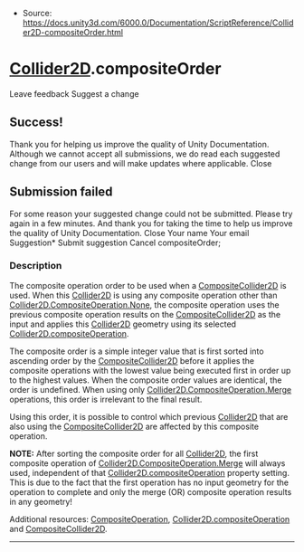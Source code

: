 * Source: https://docs.unity3d.com/6000.0/Documentation/ScriptReference/Collider2D-compositeOrder.html

#  [Collider2D](https://docs.unity3d.com/6000.0/Documentation/ScriptReference/Collider2D.html).compositeOrder
Leave feedback
Suggest a change
## Success!
Thank you for helping us improve the quality of Unity Documentation. Although we cannot accept all submissions, we do read each suggested change from our users and will make updates where applicable.
Close
## Submission failed
For some reason your suggested change could not be submitted. Please <a>try again</a> in a few minutes. And thank you for taking the time to help us improve the quality of Unity Documentation.
Close
Your name Your email Suggestion* Submit suggestion
Cancel
compositeOrder; 
### Description
The composite operation order to be used when a [CompositeCollider2D](https://docs.unity3d.com/6000.0/Documentation/ScriptReference/CompositeCollider2D.html) is used.
When this [Collider2D](https://docs.unity3d.com/6000.0/Documentation/ScriptReference/Collider2D.html) is using any composite operation other than [Collider2D.CompositeOperation.None](https://docs.unity3d.com/6000.0/Documentation/ScriptReference/Collider2D.CompositeOperation.None.html), the composite operation uses the previous composite operation results on the [CompositeCollider2D](https://docs.unity3d.com/6000.0/Documentation/ScriptReference/CompositeCollider2D.html) as the input and applies this [Collider2D](https://docs.unity3d.com/6000.0/Documentation/ScriptReference/Collider2D.html) geometry using its selected [Collider2D.compositeOperation](https://docs.unity3d.com/6000.0/Documentation/ScriptReference/Collider2D-compositeOperation.html).  
  
The composite order is a simple integer value that is first sorted into ascending order by the [CompositeCollider2D](https://docs.unity3d.com/6000.0/Documentation/ScriptReference/CompositeCollider2D.html) before it applies the composite operations with the lowest value being executed first in order up to the highest values. When the composite order values are identical, the order is undefined. When using only [Collider2D.CompositeOperation.Merge](https://docs.unity3d.com/6000.0/Documentation/ScriptReference/Collider2D.CompositeOperation.Merge.html) operations, this order is irrelevant to the final result.  
  
Using this order, it is possible to control which previous [Collider2D](https://docs.unity3d.com/6000.0/Documentation/ScriptReference/Collider2D.html) that are also using the [CompositeCollider2D](https://docs.unity3d.com/6000.0/Documentation/ScriptReference/CompositeCollider2D.html) are affected by this composite operation.  
  
**NOTE:** After sorting the composite order for all [Collider2D](https://docs.unity3d.com/6000.0/Documentation/ScriptReference/Collider2D.html), the first composite operation of [Collider2D.CompositeOperation.Merge](https://docs.unity3d.com/6000.0/Documentation/ScriptReference/Collider2D.CompositeOperation.Merge.html) will always used, independent of that [Collider2D.compositeOperation](https://docs.unity3d.com/6000.0/Documentation/ScriptReference/Collider2D-compositeOperation.html) property setting. This is due to the fact that the first operation has no input geometry for the operation to complete and only the merge (OR) composite operation results in any geometry!  
  
Additional resources: [CompositeOperation](https://docs.unity3d.com/6000.0/Documentation/ScriptReference/Collider2D.CompositeOperation.html), [Collider2D.compositeOperation](https://docs.unity3d.com/6000.0/Documentation/ScriptReference/Collider2D-compositeOperation.html) and [CompositeCollider2D](https://docs.unity3d.com/6000.0/Documentation/ScriptReference/CompositeCollider2D.html).
* * *

